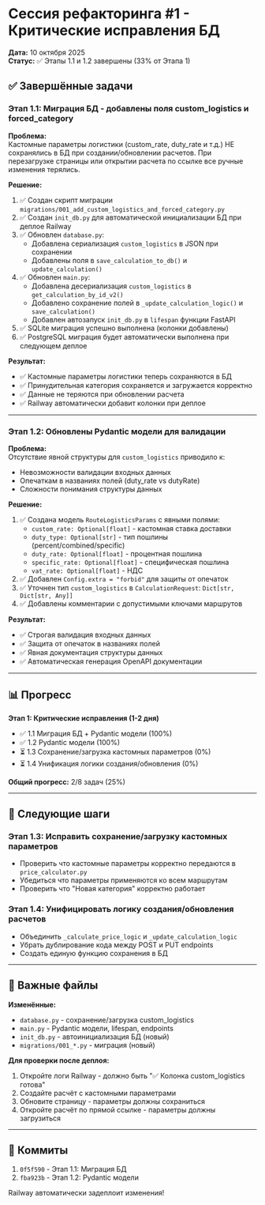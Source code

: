 # Сессия рефакторинга #1 - Критические исправления БД

**Дата:** 10 октября 2025  
**Статус:** ✅ Этапы 1.1 и 1.2 завершены (33% от Этапа 1)

## ✅ Завершённые задачи

### Этап 1.1: Миграция БД - добавлены поля custom_logistics и forced_category

**Проблема:**  
Кастомные параметры логистики (custom_rate, duty_rate и т.д.) НЕ сохранялись в БД при создании/обновлении расчетов. При перезагрузке страницы или открытии расчета по ссылке все ручные изменения терялись.

**Решение:**
1. ✅ Создан скрипт миграции `migrations/001_add_custom_logistics_and_forced_category.py`
2. ✅ Создан `init_db.py` для автоматической инициализации БД при деплое Railway
3. ✅ Обновлен `database.py`:
   - Добавлена сериализация `custom_logistics` в JSON при сохранении
   - Добавлены поля в `save_calculation_to_db()` и `update_calculation()`
4. ✅ Обновлен `main.py`:
   - Добавлена десериализация `custom_logistics` в `get_calculation_by_id_v2()`
   - Добавлено сохранение полей в `_update_calculation_logic()` и `save_calculation()`
   - Добавлен автозапуск `init_db.py` в `lifespan` функции FastAPI
5. ✅ SQLite миграция успешно выполнена (колонки добавлены)
6. ✅ PostgreSQL миграция будет автоматически выполнена при следующем деплое

**Результат:**
- ✅ Кастомные параметры логистики теперь сохраняются в БД
- ✅ Принудительная категория сохраняется и загружается корректно
- ✅ Данные не теряются при обновлении расчета
- ✅ Railway автоматически добавит колонки при деплое

---

### Этап 1.2: Обновлены Pydantic модели для валидации

**Проблема:**  
Отсутствие явной структуры для `custom_logistics` приводило к:
- Невозможности валидации входных данных
- Опечаткам в названиях полей (duty_rate vs dutyRate)
- Сложности понимания структуры данных

**Решение:**
1. ✅ Создана модель `RouteLogisticsParams` с явными полями:
   - `custom_rate: Optional[float]` - кастомная ставка доставки
   - `duty_type: Optional[str]` - тип пошлины (percent/combined/specific)
   - `duty_rate: Optional[float]` - процентная пошлина
   - `specific_rate: Optional[float]` - специфическая пошлина
   - `vat_rate: Optional[float]` - НДС
2. ✅ Добавлен `Config.extra = "forbid"` для защиты от опечаток
3. ✅ Уточнен тип `custom_logistics` в `CalculationRequest`: `Dict[str, Dict[str, Any]]`
4. ✅ Добавлены комментарии с допустимыми ключами маршрутов

**Результат:**
- ✅ Строгая валидация входных данных
- ✅ Защита от опечаток в названиях полей
- ✅ Явная документация структуры данных
- ✅ Автоматическая генерация OpenAPI документации

---

## 📊 Прогресс

**Этап 1: Критические исправления (1-2 дня)**
- ✅ 1.1 Миграция БД + Pydantic модели (100%)
- ✅ 1.2 Pydantic модели (100%)
- ⏳ 1.3 Сохранение/загрузка кастомных параметров (0%)
- ⏳ 1.4 Унификация логики создания/обновления (0%)

**Общий прогресс:** 2/8 задач (25%)

---

## 🔄 Следующие шаги

### Этап 1.3: Исправить сохранение/загрузку кастомных параметров
- Проверить что кастомные параметры корректно передаются в `price_calculator.py`
- Убедиться что параметры применяются ко всем маршрутам
- Проверить что "Новая категория" корректно работает

### Этап 1.4: Унифицировать логику создания/обновления расчетов
- Объединить `_calculate_price_logic` и `_update_calculation_logic`
- Убрать дублирование кода между POST и PUT endpoints
- Создать единую функцию сохранения в БД

---

## 📝 Важные файлы

**Изменённые:**
- `database.py` - сохранение/загрузка custom_logistics
- `main.py` - Pydantic модели, lifespan, endpoints
- `init_db.py` - автоинициализация БД (новый)
- `migrations/001_*.py` - миграция (новый)

**Для проверки после деплоя:**
1. Откройте логи Railway - должно быть "✅ Колонка custom_logistics готова"
2. Создайте расчёт с кастомными параметрами
3. Обновите страницу - параметры должны сохраниться
4. Откройте расчёт по прямой ссылке - параметры должны загрузиться

---

## 🎯 Коммиты

1. `0f5f590` - Этап 1.1: Миграция БД
2. `fba923b` - Этап 1.2: Pydantic модели

Railway автоматически задеплоит изменения!




